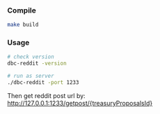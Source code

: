 ### Compile

```sh
make build
```

### Usage

```sh
# check version
dbc-reddit -version

# run as server
./dbc-reddit -port 1233
```

Then get reddit post url by: http://127.0.0.1:1233/getpost/{treasuryProposalsId}
